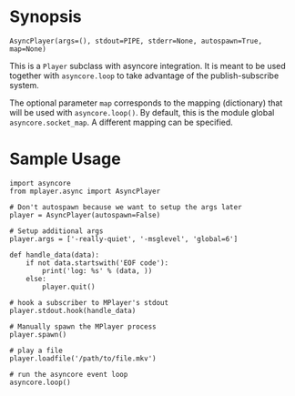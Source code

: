 # Synopsis #

```
AsyncPlayer(args=(), stdout=PIPE, stderr=None, autospawn=True, map=None)
```

This is a `Player` subclass with asyncore integration. It is meant to be used together with `asyncore.loop` to take advantage of the publish-subscribe system.

The optional parameter `map` corresponds to the mapping (dictionary) that will be used with `asyncore.loop()`. By default, this is the module global `asyncore.socket_map`. A different mapping can be specified.

# Sample Usage #

```
import asyncore
from mplayer.async import AsyncPlayer

# Don't autospawn because we want to setup the args later
player = AsyncPlayer(autospawn=False)

# Setup additional args
player.args = ['-really-quiet', '-msglevel', 'global=6']

def handle_data(data):
    if not data.startswith('EOF code'):
        print('log: %s' % (data, ))
    else:
        player.quit()

# hook a subscriber to MPlayer's stdout
player.stdout.hook(handle_data)

# Manually spawn the MPlayer process
player.spawn()

# play a file
player.loadfile('/path/to/file.mkv')

# run the asyncore event loop
asyncore.loop()
```